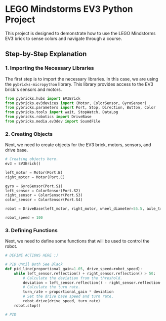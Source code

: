  # LEGO Mindstorms EV3 Python Project 

This project is designed to demonstrate how to use the LEGO Mindstorms EV3 brick to sense colors and navigate through a course. 

## Step-by-Step Explanation

### 1. Importing the Necessary Libraries

The first step is to import the necessary libraries. In this case, we are using the `pybricks-micropython` library. This library provides access to the EV3 brick's sensors and motors.

```python
from pybricks.hubs import EV3Brick
from pybricks.ev3devices import (Motor, ColorSensor, GyroSensor)
from pybricks.parameters import Port, Stop, Direction, Button, Color
from pybricks.tools import wait, StopWatch, DataLog
from pybricks.robotics import DriveBase
from pybricks.media.ev3dev import SoundFile
```

### 2. Creating Objects

Next, we need to create objects for the EV3 brick, motors, sensors, and drive base.

```python
# Creating objects here.
ev3 = EV3Brick()

left_motor = Motor(Port.B)
right_motor = Motor(Port.C)

gyro = GyroSensor(Port.S1)
left_sensor = ColorSensor(Port.S2)
right_sensor = ColorSensor(Port.S3)
color_sensor = ColorSensor(Port.S4)

robot = DriveBase(left_motor, right_motor, wheel_diameter=55.5, axle_track=150)

robot_speed = 100
```

### 3. Defining Functions

Next, we need to define some functions that will be used to control the robot.

```python
# DEFINE ACTIONS HERE :)

# PID Until Both See Black
def pid_line(proportional_gain=1.05, drive_speed=robot_speed):
    while left_sensor.reflection() + right_sensor.reflection() > 50:
        # Calculate the deviation from the threshold.
        deviation = left_sensor.reflection() - right_sensor.reflection()
        # Calculate the turn rate.
        turn_rate = proportional_gain * deviation
        # Set the drive base speed and turn rate.
        robot.drive(drive_speed, turn_rate)
    robot.stop()

# PID
